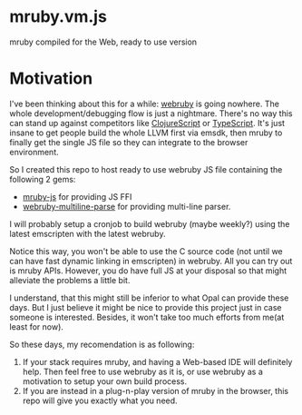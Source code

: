 # mruby.vm.js

mruby compiled for the Web, ready to use version

# Motivation

I've been thinking about this for a while: [webruby](https://github.com/xxuejie/webruby) is going nowhere. The whole development/debugging flow is just a nightmare. There's no way this can stand up against competitors like [ClojureScript](https://www.youtube.com/watch?v=Ci4uviG8S0o) or [TypeScript](https://www.youtube.com/watch?v=_Z8L18MLpFk). It's just insane to get people build the whole LLVM first via emsdk, then mruby to finally get the single JS file so they can integrate to the browser environment.

So I created this repo to host ready to use webruby JS file containing the following 2 gems:

* [mruby-js](https://github.com/xxuejie/mruby-js) for providing JS FFI
* [webruby-multiline-parse](https://github.com/xxuejie/webruby-multiline-parse) for providing multi-line parser.

I will probably setup a cronjob to build webruby (maybe weekly?) using the latest emscripten with the latest webruby.

Notice this way, you won't be able to use the C source code (not until we can have fast dynamic linking in emscripten) in webruby. All you can try out is mruby APIs. However, you do have full JS at your disposal so that might alleviate the problems a little bit.

I understand, that this might still be inferior to what Opal can provide these days. But I just believe it might be nice to provide this project just in case someone is interested. Besides, it won't take too much efforts from me(at least for now).

So these days, my recomendation is as following:

1. If your stack requires mruby, and having a Web-based IDE will definitely help. Then feel free to use webruby as it is, or use webruby as a motivation to setup your own build process.
2. If you are instead in a plug-n-play version of mruby in the browser, this repo will give you exactly what you need.
